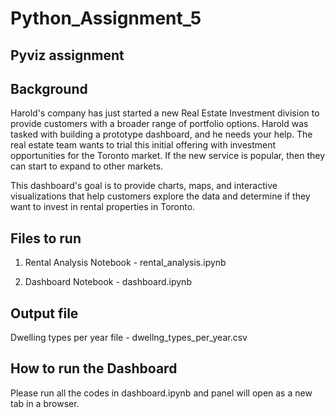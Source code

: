 # Python_Assignment_5

## Pyviz assignment

## Background

Harold's company has just started a new Real Estate Investment division to provide customers with a broader range of portfolio options. Harold was tasked with building a prototype dashboard, and he needs your help. The real estate team wants to trial this initial offering with investment opportunities for the Toronto market. If the new service is popular, then they can start to expand to other markets.

This dashboard's goal is to provide charts, maps, and interactive visualizations that help customers explore the data and determine if they want to invest in rental properties in Toronto.

## Files to run

1. Rental Analysis Notebook - rental_analysis.ipynb

2. Dashboard Notebook - dashboard.ipynb

## Output file 

Dwelling types per year file - dwellng_types_per_year.csv 

## How to run the Dashboard 

Please run all the codes in dashboard.ipynb and panel will open as a new tab in a browser. 
